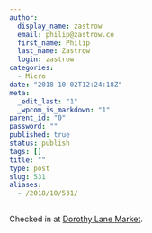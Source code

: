 ```yaml
---
author:
  display_name: zastrow
  email: philip@zastrow.co
  first_name: Philip
  last_name: Zastrow
  login: zastrow
categories:
  - Micro
date: "2018-10-02T12:24:18Z"
meta:
  _edit_last: "1"
  _wpcom_is_markdown: "1"
parent_id: "0"
password: ""
published: true
status: publish
tags: []
title: ""
type: post
slug: 531
aliases:
  - /2018/10/531/
---
```

<p>Checked in at <a href="http://4sq.com/88mc6g">Dorothy Lane Market</a>.</p>
